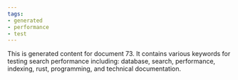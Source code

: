 ```yaml
---
tags:
- generated
- performance
- test
---
```

This is generated content for document 73. It contains various keywords for testing search performance including: database, search, performance, indexing, rust, programming, and technical documentation.